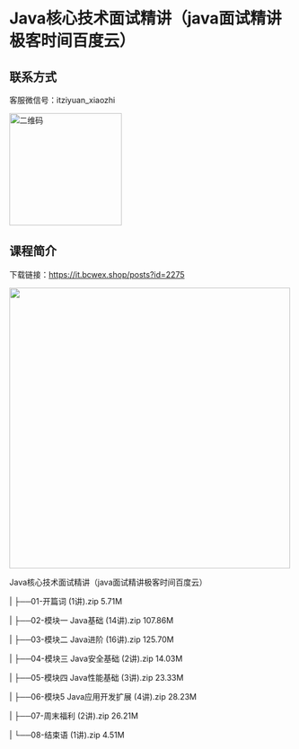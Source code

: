 # Java核心技术面试精讲（java面试精讲极客时间百度云）

## 联系方式

客服微信号：itziyuan_xiaozhi

<img src="https://ziyuanyun.oss-cn-guangzhou.aliyuncs.com/common/20240614073449/666b82192834a.jpg" width="200" height="200" alt="二维码">

## 课程简介

下载链接：https://it.bcwex.shop/posts?id=2275

<img src="https://ziyuanyun.oss-cn-guangzhou.aliyuncs.com/yun/20240515183801/664490893bc2c.jpg" width="500" alt="">

  Java核心技术面试精讲（java面试精讲极客时间百度云）

 | ├──01-开篇词 (1讲).zip 5.71M

 | ├──02-模块一 Java基础 (14讲).zip 107.86M

 | ├──03-模块二 Java进阶 (16讲).zip 125.70M

 | ├──04-模块三 Java安全基础 (2讲).zip 14.03M

 | ├──05-模块四 Java性能基础 (3讲).zip 23.33M

 | ├──06-模块5 Java应用开发扩展 (4讲).zip 28.23M

 | ├──07-周末福利 (2讲).zip 26.21M

 | └──08-结束语 (1讲).zip 4.51M

  